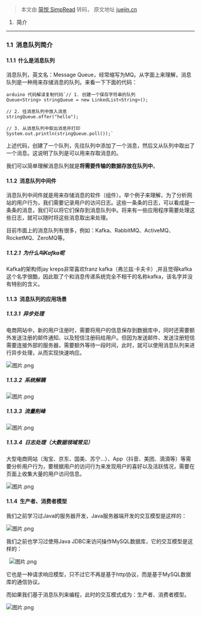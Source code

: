 > 本文由 [简悦 SimpRead](http://ksria.com/simpread/) 转码， 原文地址 [juejin.cn](https://juejin.cn/post/7059317355263819784)

1.  简介
------

### 1.1  消息队列简介

#### 1.1.1  什么是消息队列

消息队列，英文名：Message Queue，经常缩写为MQ。从字面上来理解，消息队列是一种用来存储消息的队列。来看一下下面的代码：

```
arduino 代码解读复制代码`// 1. 创建一个保存字符串的队列
Queue<String> stringQueue = new LinkedList<String>();

// 2. 往消息队列中放入消息
stringQueue.offer("hello");

// 3. 从消息队列中取出消息并打印
System.out.println(stringQueue.poll());` 
```

上述代码，创建了一个队列，先往队列中添加了一个消息，然后又从队列中取出了一个消息。这说明了队列是可以用来存取消息的。

我们可以简单理解消息队列就是**将需要传输的数据存放在队列中**。

#### 1.1.2  消息队列中间件

消息队列中间件就是用来存储消息的软件（组件）。举个例子来理解，为了分析网站的用户行为，我们需要记录用户的访问日志。这些一条条的日志，可以看成是一条条的消息，我们可以将它们保存到消息队列中。将来有一些应用程序需要处理这些日志，就可以随时将这些消息取出来处理。

目前市面上的消息队列有很多，例如：Kafka、RabbitMQ、ActiveMQ、RocketMQ、ZeroMQ等。

##### 1.1.2.1  为什么叫Kafka呢

Kafka的架构师jay kreps非常喜欢franz kafka（弗兰兹·卡夫卡）,并且觉得kafka这个名字很酷，因此取了个和消息传递系统完全不相干的名称kafka，该名字并没有特别的含义。

#### 1.1.3  消息队列的应用场景

##### 1.1.3.1  异步处理

电商网站中，新的用户注册时，需要将用户的信息保存到数据库中，同时还需要额外发送注册的邮件通知、以及短信注册码给用户。但因为发送邮件、发送注册短信需要连接外部的服务器，需要额外等待一段时间，此时，就可以使用消息队列来进行异步处理，从而实现快速响应。

![图片.png](https://p1-juejin.byteimg.com/tos-cn-i-k3u1fbpfcp/ad9af7b9b6414b4a8b270406a5ae426e~tplv-k3u1fbpfcp-zoom-in-crop-mark:1512:0:0:0.awebp?)

##### 1.1.3.2  系统解耦

![图片.png](https://p3-juejin.byteimg.com/tos-cn-i-k3u1fbpfcp/c2ffc85247494824b250697d46e00301~tplv-k3u1fbpfcp-zoom-in-crop-mark:1512:0:0:0.awebp?)

##### 1.1.3.3  流量削峰

![图片.png](https://p9-juejin.byteimg.com/tos-cn-i-k3u1fbpfcp/ce438a8b14d94adc8df9f3620ef90b6c~tplv-k3u1fbpfcp-zoom-in-crop-mark:1512:0:0:0.awebp?)

##### 1.1.3.4  日志处理（大数据领域常见）

大型电商网站（淘宝、京东、国美、苏宁...）、App（抖音、美团、滴滴等）等需要分析用户行为，要根据用户的访问行为来发现用户的喜好以及活跃情况，需要在页面上收集大量的用户访问信息。

![图片.png](https://p1-juejin.byteimg.com/tos-cn-i-k3u1fbpfcp/5cf1fa8f27274d9f8c761d6302f4636e~tplv-k3u1fbpfcp-zoom-in-crop-mark:1512:0:0:0.awebp?)

#### 1.1.4  生产者、消费者模型

我们之前学习过Java的服务器开发，Java服务器端开发的交互模型是这样的：

![图片.png](https://p9-juejin.byteimg.com/tos-cn-i-k3u1fbpfcp/d162ab4421654aa6b840cefb3ded9e8a~tplv-k3u1fbpfcp-zoom-in-crop-mark:1512:0:0:0.awebp?)

我们之前也学习过使用Java JDBC来访问操作MySQL数据库，它的交互模型是这样的：

  ![图片.png](https://p3-juejin.byteimg.com/tos-cn-i-k3u1fbpfcp/25f55b5e96354869a41551dcd4d59935~tplv-k3u1fbpfcp-zoom-in-crop-mark:1512:0:0:0.awebp?)

它也是一种请求响应模型，只不过它不再是基于http协议，而是基于MySQL数据库的通信协议。

而如果我们基于消息队列来编程，此时的交互模式成为：生产者、消费者模型。

![图片.png](https://p9-juejin.byteimg.com/tos-cn-i-k3u1fbpfcp/a087b127e0fe440c9ca779836794272c~tplv-k3u1fbpfcp-zoom-in-crop-mark:1512:0:0:0.awebp?)